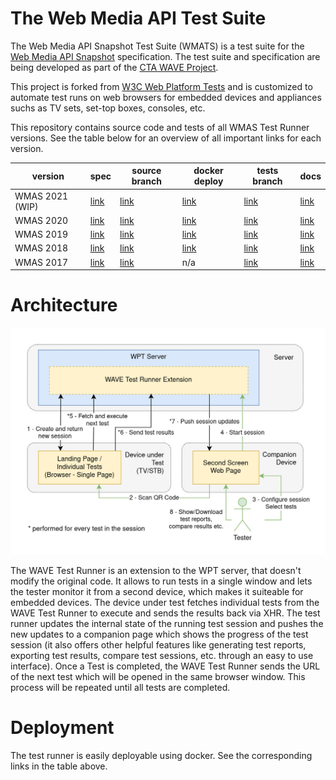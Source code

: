 # The Web Media API Test Suite

The Web Media API Snapshot Test Suite (WMATS) is a test suite for
the [Web Media API Snapshot](https://www.w3.org/webmediaapi.html) specification.
The test suite and specification are being developed as part of
the [CTA WAVE Project](http://cta.tech/WAVE).

This project is forked from
[W3C Web Platform Tests](https://github.com/web-platform-tests/wpt) and is customized
to automate test runs on web browsers for embedded devices and appliances suchs as TV sets,
set-top boxes, consoles, etc.

This repository contains source code and tests of all WMAS Test Runner versions. See the table below for an overview of all important links for each version.

| version   | spec                                                | source branch                                          | docker deploy                                                 | tests branch                                                 | docs                                                                   |
| --------- | --------------------------------------------------- | ------------------------------------------------------ | ------------------------------------------------------------- | ------------------------------------------------------------ | ---------------------------------------------------------------------- |
| WMAS 2021 (WIP) | [link](https://www.w3.org/2021/12/webmediaapi.html) | [link](https://github.com/cta-wave/WMAS/tree/wmas2021) | [link](https://github.com/cta-wave/WMAS-deploy/tree/wmas2021) | [link](https://github.com/cta-wave/WMAS/tree/wmas2021-tests) | [link](https://github.com/cta-wave/WMAS/tree/wmas2021/tools/wave/docs) |
| WMAS 2020 | [link](https://www.w3.org/2020/12/webmediaapi.html) | [link](https://github.com/cta-wave/WMAS/tree/wmas2020) | [link](https://github.com/cta-wave/WMAS-deploy/tree/wmas2020) | [link](https://github.com/cta-wave/WMAS/tree/wmas2020-tests) | [link](https://github.com/cta-wave/WMAS/tree/wmas2020/tools/wave/docs) |
| WMAS 2019 | [link](https://www.w3.org/2019/12/webmediaapi.html) | [link](https://github.com/cta-wave/WMAS/tree/wmas2019) | [link](https://github.com/cta-wave/WMAS-deploy/tree/wmas2019) | [link](https://github.com/cta-wave/WMAS/tree/wmas2019-tests) | [link](https://github.com/cta-wave/WMAS/tree/wmas2019/tools/wave/docs) |
| WMAS 2018 | [link](https://www.w3.org/2018/12/webmediaapi.html) | [link](https://github.com/cta-wave/WMAS/tree/wmas2018) | [link](https://github.com/cta-wave/WMAS-deploy/tree/wmas2018) | [link](https://github.com/cta-wave/WMAS/tree/wmas2018-tests) | [link](https://github.com/cta-wave/WMAS/tree/wmas2018/tools/wave/docs) |
| WMAS 2017 | [link](https://www.w3.org/2017/12/webmediaapi.html) | [link](https://github.com/cta-wave/WMAS/tree/wmas2017) | n/a                                                           | [link](https://github.com/cta-wave/WMAS/tree/wmas2017-tests) | [link](https://github.com/cta-wave/WMAS/tree/wmas2017#setup)           |

# Architecture

![architecure](./wave_architecture.jpg)

The WAVE Test Runner is an extension to the WPT server, that doesn't modify the original code. It allows to run tests in a single window and lets the tester monitor it from a second device, which makes it suiteable for embedded devices. The device under test fetches individual tests from the WAVE Test Runner to execute and sends the results back via XHR. The test runner updates the internal state of the running test session and pushes the new updates to a companion page which shows the progress of the test session (it also offers other helpful features like generating test reports, exporting test results, compare test sessions, etc. through an easy to use interface). Once a Test is completed, the WAVE Test Runner sends the URL of the next test which will be opened in the same browser window. This process will be repeated until all tests are completed.

# Deployment

The test runner is easily deployable using docker. See the corresponding links in the table above.
